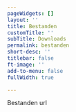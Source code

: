 ```yaml
---
pageWidgets: []
layout: ''
title: Bestanden
customTitle: ''
subTitle: Downloads
permalink: bestanden
short-desc: ''
titlebar: false
ft-image: ''
add-to-menu: false
fullWidth: true

---
```

Bestanden url